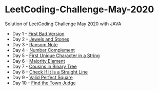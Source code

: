 # LeetCoding-Challenge-May-2020
Solution of LeetCoding Challenge May 2020 with JAVA
* Day 1 - [First Bad Version](https://github.com/WangYuw/LeetCoding-Challenge-May-2020/blob/master/Day-1-First-Bad-Version/Solution.java)
* Day 2 - [Jewels and Stones](https://github.com/WangYuw/LeetCoding-Challenge-May-2020/blob/master/Day-2-Jewels-and-Stones/Solution.java)
* Day 3 - [Ransom Note](https://github.com/WangYuw/LeetCoding-Challenge-May-2020/blob/master/Day-3-Ransom-Note/Solution.java)
* Day 4 - [Number Complement](https://github.com/WangYuw/LeetCoding-Challenge-May-2020/blob/master/Day-4-Number-Complement/Solution.java)
* Day 5 - [First Unique Character in a String](https://github.com/WangYuw/LeetCoding-Challenge-May-2020/blob/master/Day-5-First-Unique-Character-in-a-String/Solution.java)
* Day 6 - [Majority Element](https://github.com/WangYuw/LeetCoding-Challenge-May-2020/blob/master/Day-6-Majority-Element/Solution.java)
* Day 7 - [Cousins in Binary Tree](https://github.com/WangYuw/LeetCoding-Challenge-May-2020/blob/master/Day-7-Cousins-in-Binary-Tree/Solution.java)
* Day 8 - [Check If It Is a Straight Line](https://github.com/WangYuw/LeetCoding-Challenge-May-2020/blob/master/Day-8-Check-If-It-Is-a-Straight-Line/Solution.java)
* Day 9 - [Valid Perfect Square](https://github.com/WangYuw/LeetCoding-Challenge-May-2020/blob/master/Day-9-Valid-Perfect-Square/Solution.java)
* Day 10 - [Find the Town Judge](https://github.com/WangYuw/LeetCoding-Challenge-May-2020/blob/master/Day-10-Find-the-Town-Judge/Solution.java)